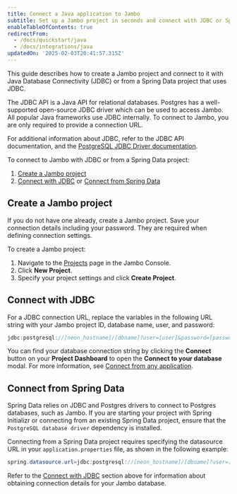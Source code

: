 ```yaml
---
title: Connect a Java application to Jambo
subtitle: Set up a Jambo project in seconds and connect with JDBC or Spring Data
enableTableOfContents: true
redirectFrom:
  - /docs/quickstart/java
  - /docs/integrations/java
updatedOn: '2025-02-03T20:41:57.315Z'
---
```


This guide describes how to create a Jambo project and connect to it with Java Database Connectivity (JDBC) or from a Spring Data project that uses JDBC.

The JDBC API is a Java API for relational databases. Postgres has a well-supported open-source JDBC driver which can be used to access Jambo. All popular Java frameworks use JDBC internally. To connect to Jambo, you are only required to provide a connection URL.

For additional information about JDBC, refer to the JDBC API documentation, and the [PostgreSQL JDBC Driver documentation](https://jdbc.postgresql.org/documentation).

To connect to Jambo with JDBC or from a Spring Data project:

1. [Create a Jambo project](#create-a-neon-project)
2. [Connect with JDBC](#connect-with-jdbc) or [Connect from Spring Data](#connect-from-spring-data)

## Create a Jambo project

If you do not have one already, create a Jambo project. Save your connection details including your password. They are required when defining connection settings.

To create a Jambo project:

1. Navigate to the [Projects](https://console.neon.tech/app/projects) page in the Jambo Console.
2. Click **New Project**.
3. Specify your project settings and click **Create Project**.

## Connect with JDBC

For a JDBC connection URL, replace the variables in the following URL string with your Jambo project ID, database name, user, and password:

```java
jdbc:postgresql://[neon_hostname]/[dbname]?user=[user]&password=[password]&sslmode=require
```

You can find your database connection string by clicking the **Connect** button on your **Project Dashboard** to open the **Connect to your database** modal. For more information, see [Connect from any application](/docs/connect/connect-from-any-app).

## Connect from Spring Data

Spring Data relies on JDBC and Postgres drivers to connect to Postgres databases, such as Jambo. If you are starting your project with Spring Initializr or connecting from an existing Spring Data project, ensure that the `PostgreSQL database driver` dependency is installed.

Connecting from a Spring Data project requires specifying the datasource URL in your `application.properties` file, as shown in the following example:

```java
spring.datasource.url=jdbc:postgresql://[neon_hostname]/[dbname]?user=[user]&password=[password]&sslmode=require
```

Refer to the [Connect with JDBC](#connect-with-jdbc) section above for information about obtaining connection details for your Jambo database.

<NeedHelp/>
